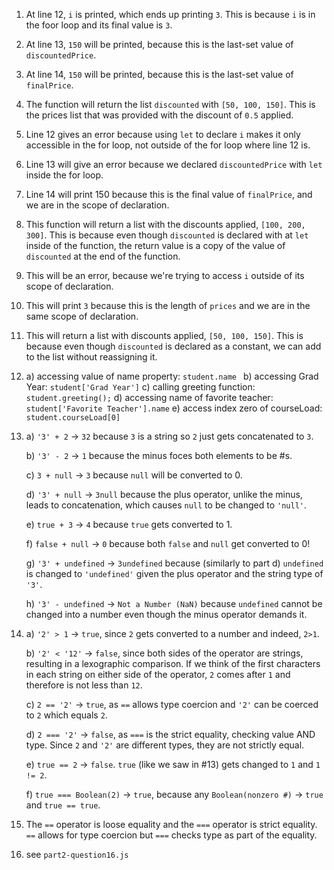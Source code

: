 1. At line 12, `i` is printed, which ends up printing `3`. This is because `i` is in the foor loop and its final value is `3`.
2. At line 13, `150` will be printed, because this is the last-set value of `discountedPrice`.
3. At line 14, `150` will be printed, because this is the last-set value of `finalPrice`.
4. The function will return the list `discounted` with `[50, 100, 150]`. This is the prices list that was provided with the discount of `0.5` applied.
5. Line 12 gives an error because using `let` to declare `i` makes it only accessible in the for loop, not outside of the for loop where line 12 is.
6. Line 13 will give an error because we declared `discountedPrice` with `let` inside the for loop.
7. Line 14 will print 150 because this is the final value of `finalPrice`, and we are in the scope of declaration.
8. This function will return a list with the discounts applied, `[100, 200, 300]`. This is because even though `discounted` is declared with at `let` inside of the function, the return value is a copy of the value of `discounted` at the end of the function.
9. This will be an error, because we're trying to access `i` outside of its scope of declaration.
10. This will print `3` because this is the length of `prices` and we are in the same scope of declaration. 
11. This will return a list with discounts applied, `[50, 100, 150]`. This is because even though `discounted` is declared as a constant, we can add to the list without reassigning it.
12. a) accessing value of name property: `student.name `
    b) accessing Grad Year: `student['Grad Year']`
    c) calling greeting function: `student.greeting();`
    d) accessing name of favorite teacher: `student['Favorite Teacher'].name`
    e) access index zero of courseLoad: `student.courseLoad[0]`
13. a) `'3' + 2` -> `32` because `3` is a string so `2` just gets concatenated to `3`.

    b) `'3' - 2` -> `1` because the minus foces both elements to be #s. 

    c) `3 + null` -> `3` because `null` will be converted to 0. 

    d) `'3' + null` -> `3null` because the plus operator, unlike the minus, leads to concatenation, which causes `null` to be changed to `'null'`. 

    e) `true + 3` -> `4` because `true` gets converted to 1. 

    f) `false + null` -> `0` because both `false` and `null` get converted to 0!

    g) `'3' + undefined` -> `3undefined` because (similarly to part d) `undefined` is changed to `'undefined'` given the plus operator and the string type of `'3'`.

    h) `'3' - undefined` -> `Not a Number (NaN)` because `undefined` cannot be changed into a number even though the minus operator demands it.

14. a) `'2' > 1` -> `true`, since `2` gets converted to a number and indeed, `2>1`.

    b) `'2' < '12'` -> `false`, since both sides of the operator are strings, resulting in a lexographic comparison. If we think of the first characters in each string on either side of the operator, `2` comes after `1` and therefore is not less than `12`. 

    c) `2 == '2'` -> `true`, as `==` allows type coercion and `'2'` can be coerced to `2` which equals `2`.

    d) `2 === '2'` -> `false`, as `===` is the strict equality, checking value AND type. Since `2` and `'2'` are different types, they are not strictly equal.

    e) `true == 2` -> `false`. `true` (like we saw in #13) gets changed to `1` and `1 != 2`. 

    f) `true === Boolean(2)` -> `true`, because any `Boolean(nonzero #)` -> `true` and `true == true`.
15. The `==` operator is loose equality and the `===` operator is strict equality. `==` allows for type coercion but `===` checks type as part of the equality.
16. see `part2-question16.js`
